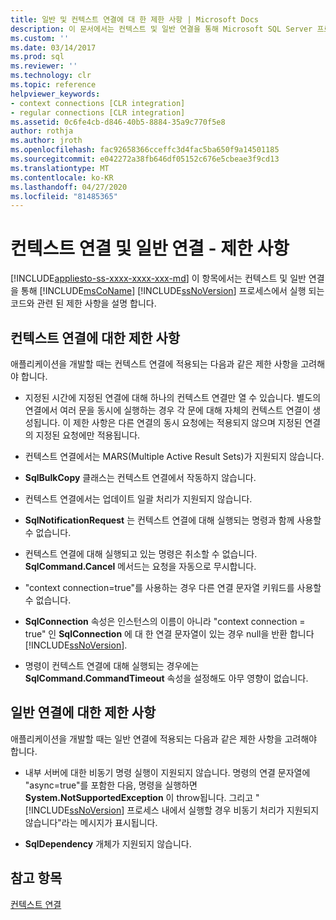 ```yaml
---
title: 일반 및 컨텍스트 연결에 대 한 제한 사항 | Microsoft Docs
description: 이 문서에서는 컨텍스트 및 일반 연결을 통해 Microsoft SQL Server 프로세스에서 실행 되는 코드와 관련 된 제한 사항을 설명 합니다.
ms.custom: ''
ms.date: 03/14/2017
ms.prod: sql
ms.reviewer: ''
ms.technology: clr
ms.topic: reference
helpviewer_keywords:
- context connections [CLR integration]
- regular connections [CLR integration]
ms.assetid: 0c6fe4cb-d846-40b5-8884-35a9c770f5e8
author: rothja
ms.author: jroth
ms.openlocfilehash: fac92658366cceffc3d4fac5ba650f9a14501185
ms.sourcegitcommit: e042272a38fb646df05152c676e5cbeae3f9cd13
ms.translationtype: MT
ms.contentlocale: ko-KR
ms.lasthandoff: 04/27/2020
ms.locfileid: "81485365"
---
```

# <a name="context-connections-and-regular-connections---restrictions"></a>컨텍스트 연결 및 일반 연결 - 제한 사항
[!INCLUDE[appliesto-ss-xxxx-xxxx-xxx-md](../../../includes/appliesto-ss-xxxx-xxxx-xxx-md.md)]
  이 항목에서는 컨텍스트 및 일반 연결을 통해 [!INCLUDE[msCoName](../../../includes/msconame-md.md)] [!INCLUDE[ssNoVersion](../../../includes/ssnoversion-md.md)] 프로세스에서 실행 되는 코드와 관련 된 제한 사항을 설명 합니다.  
  
## <a name="restrictions-on-context-connections"></a>컨텍스트 연결에 대한 제한 사항  
 애플리케이션을 개발할 때는 컨텍스트 연결에 적용되는 다음과 같은 제한 사항을 고려해야 합니다.  
  
-   지정된 시간에 지정된 연결에 대해 하나의 컨텍스트 연결만 열 수 있습니다. 별도의 연결에서 여러 문을 동시에 실행하는 경우 각 문에 대해 자체의 컨텍스트 연결이 생성됩니다. 이 제한 사항은 다른 연결의 동시 요청에는 적용되지 않으며 지정된 연결의 지정된 요청에만 적용됩니다.  
  
-   컨텍스트 연결에서는 MARS(Multiple Active Result Sets)가 지원되지 않습니다.  
  
-   **SqlBulkCopy** 클래스는 컨텍스트 연결에서 작동하지 않습니다.  
  
-   컨텍스트 연결에서는 업데이트 일괄 처리가 지원되지 않습니다.  
  
-   **SqlNotificationRequest** 는 컨텍스트 연결에 대해 실행되는 명령과 함께 사용할 수 없습니다.  
  
-   컨텍스트 연결에 대해 실행되고 있는 명령은 취소할 수 없습니다. **SqlCommand.Cancel** 메서드는 요청을 자동으로 무시합니다.  
  
-   "context connection=true"를 사용하는 경우 다른 연결 문자열 키워드를 사용할 수 없습니다.  
  
-   **SqlConnection** 속성은 인스턴스의 이름이 아니라 "context connection = true" 인 **SqlConnection** 에 대 한 연결 문자열이 있는 경우 null을 반환 합니다 [!INCLUDE[ssNoVersion](../../../includes/ssnoversion-md.md)].  
  
-   명령이 컨텍스트 연결에 대해 실행되는 경우에는 **SqlCommand.CommandTimeout** 속성을 설정해도 아무 영향이 없습니다.  
  
## <a name="restrictions-on-regular-connections"></a>일반 연결에 대한 제한 사항  
 애플리케이션을 개발할 때는 일반 연결에 적용되는 다음과 같은 제한 사항을 고려해야 합니다.  
  
-   내부 서버에 대한 비동기 명령 실행이 지원되지 않습니다. 명령의 연결 문자열에 "async=true"를 포함한 다음, 명령을 실행하면 **System.NotSupportedException** 이 throw됩니다. 그리고 " [!INCLUDE[ssNoVersion](../../../includes/ssnoversion-md.md)] 프로세스 내에서 실행할 경우 비동기 처리가 지원되지 않습니다"라는 메시지가 표시됩니다.  
  
-   **SqlDependency** 개체가 지원되지 않습니다.  
  
## <a name="see-also"></a>참고 항목  
 [컨텍스트 연결](../../../relational-databases/clr-integration/data-access/context-connection.md)  
  
  
